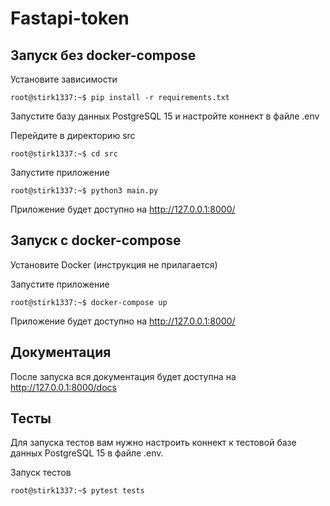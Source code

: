 # Fastapi-token

## Запуск без docker-compose

Установите зависимости

```console
root@stirk1337:~$ pip install -r requirements.txt
```

Запустите базу данных PostgreSQL 15 и настройте коннект в файле .env

Перейдите в директорию src

```console
root@stirk1337:~$ cd src
```

Запустите приложение

```console
root@stirk1337:~$ python3 main.py
```

Приложение будет доступно на http://127.0.0.1:8000/

## Запуск с docker-compose

Установите Docker (инструкция не прилагается)

Запустите приложение 

```console
root@stirk1337:~$ docker-compose up
```

Приложение будет доступно на http://127.0.0.1:8000/

## Документация

После запуска вся документация будет доступна на http://127.0.0.1:8000/docs

## Тесты

Для запуска тестов вам нужно настроить коннект к тестовой базе данных PostgreSQL 15 в файле .env.

Запуск тестов

```console
root@stirk1337:~$ pytest tests
```
